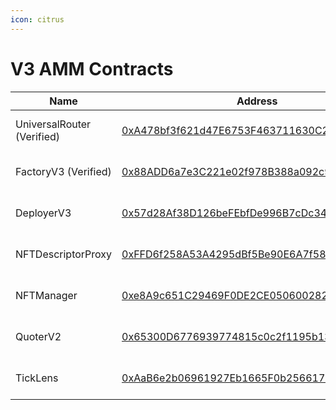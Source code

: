 ```yaml
---
icon: citrus
---
```


# V3 AMM Contracts



<table data-full-width="false"><thead><tr><th>Name</th><th>Address</th><th>Owner</th></tr></thead><tbody><tr><td>UniversalRouter (Verified)</td><td><a href="https://era.zksync.network/address/0xA478bf3f621d47E6753F463711630C282D2803aB#code">0xA478bf3f621d47E6753F463711630C282D2803aB</a></td><td><a href="https://app.safe.global/settings/setup?safe=zksync:0x0D64C4eb0547C1F51b78Fb1A53583dC9042238C0">Multisig Core Wallet</a></td></tr><tr><td>FactoryV3 (Verified)</td><td><a href="https://era.zksync.network/address/0x88ADD6a7e3C221e02f978B388a092c9FD8cd7850#code">0x88ADD6a7e3C221e02f978B388a092c9FD8cd7850</a></td><td><a href="https://app.safe.global/settings/setup?safe=zksync:0x0D64C4eb0547C1F51b78Fb1A53583dC9042238C0">Multisig Core Wallet</a></td></tr><tr><td>DeployerV3</td><td><a href="https://era.zksync.network/address/0x57d28af38d126befebfde996b7cdc34d58ad4cfb#code">0x57d28Af38D126beFEbfDe996B7cDc34d58Ad4CFB</a></td><td>No contract owner</td></tr><tr><td>NFTDescriptorProxy</td><td><a href="https://era.zksync.network/address/0xffd6f258a53a4295dbf5be90e6a7f58aef2d38f7#code">0xFFD6f258A53A4295dBf5Be90E6A7f58AEF2d38F7</a></td><td>No contract owner</td></tr><tr><td>NFTManager</td><td><a href="https://era.zksync.network/address/0xe8A9c651C29469F0DE2CE0506002828A7E683860#code">0xe8A9c651C29469F0DE2CE0506002828A7E683860</a></td><td>No contract owner</td></tr><tr><td>QuoterV2</td><td><a href="https://era.zksync.network/address/0x65300D6776939774815c0c2f1195b13254586a0F#code">0x65300D6776939774815c0c2f1195b13254586a0F</a></td><td>No contract owner</td></tr><tr><td>TickLens</td><td><a href="https://era.zksync.network/address/0xAaB6e2b06961927Eb1665F0b2566170c71be50d3#code">0xAaB6e2b06961927Eb1665F0b2566170c71be50d3</a></td><td>No contract owner</td></tr></tbody></table>

